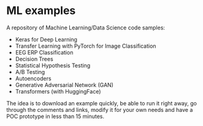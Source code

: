 # ML examples

A repository of Machine Learning/Data Science code samples: 
  * Keras for Deep Learning
  * Transfer Learning with PyTorch for Image Classification
  * EEG ERP Classification
  * Decision Trees
  * Statistical Hypothesis Testing
  * A/B Testing
  * Autoencoders
  * Generative Adversarial Network (GAN)
  * Transformers (with HuggingFace)

The idea is to download an example quickly, be able to run it right away, go through the comments and links, modify it for your own needs and have a POC prototype in less than 15 minutes.
